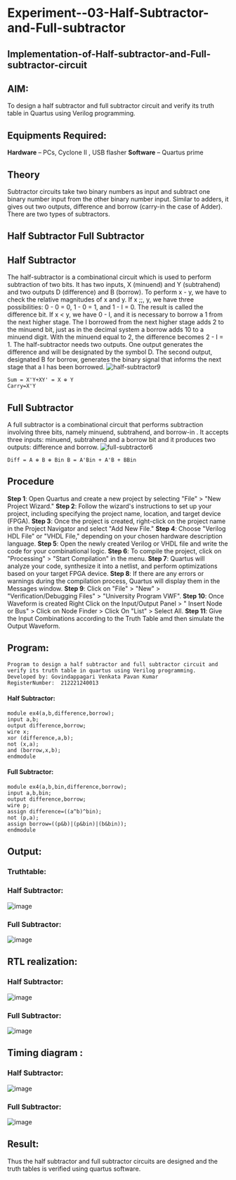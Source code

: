 # Experiment--03-Half-Subtractor-and-Full-subtractor
## Implementation-of-Half-subtractor-and-Full-subtractor-circuit
## AIM:
To design a half subtractor and full subtractor circuit and verify its truth table in Quartus using Verilog programming.

## Equipments Required:
<b>Hardware</b> – PCs, Cyclone II , USB flasher
<b>Software</b> – Quartus prime
## Theory
Subtractor circuits take two binary numbers as input and subtract one binary number input from the other binary number input. Similar to adders, it gives out two outputs, difference and borrow (carry-in the case of Adder). There are two types of subtractors.

## Half Subtractor Full Subtractor
## Half Subtractor
The half-subtractor is a combinational circuit which is used to perform subtraction of two bits. It has two inputs, X (minuend) and Y (subtrahend) and two outputs D (difference) and B (borrow). To perform x - y, we have to check the relative magnitudes of x and y. If x ;;, y, we have three possibilities: 0 - 0 = 0, 1 - 0 = 1, and 1 - I = 0. The result is called the difference bit. If x < y, we have 0 - I, and it is necessary to borrow a 1 from the next higher stage. The I borrowed from the next higher stage adds 2 to the minuend bit, just as in the decimal system a borrow adds 10 to a minuend digit. With the minuend equal to 2, the difference becomes 2 - I = 1. The half-subtractor needs two outputs. One output generates the difference and will be designated by the symbol D. The second output, designated B for borrow, generates the binary signal that informs the next stage that a I has been borrowed.
![half-subtractor9](https://user-images.githubusercontent.com/36288975/166112538-58c3bc7c-ee5d-4e6a-ac8d-8e8328efe27a.png)
```
Sum = X'Y+XY' = X ⊕ Y
Carry=X'Y
```
## Full Subtractor
A full subtractor is a combinational circuit that performs subtraction involving three bits, namely minuend, subtrahend, and borrow-in . It accepts three inputs: minuend, subtrahend and a borrow bit and it produces two outputs: difference and borrow. 
![full-subtractor6](https://user-images.githubusercontent.com/36288975/166112541-24c68359-3de8-4674-ae22-8272ffc385ed.png)
```
Diff = A ⊕ B ⊕ Bin B = A'Bin + A'B + BBin
```
## Procedure
<b>Step 1</b>: Open Quartus and create a new project by selecting "File" > "New Project Wizard."
<b>Step 2</b>: Follow the wizard's instructions to set up your project, including specifying the project name, location, and target device (FPGA).
<b>Step 3</b>: Once the project is created, right-click on the project name in the Project Navigator and select "Add New File."
<b>Step 4</b>: Choose "Verilog HDL File" or "VHDL File," depending on your chosen hardware description language.
<b>Step 5</b>: Open the newly created Verilog or VHDL file and write the code for your combinational logic.
<b>Step 6</b>: To compile the project, click on "Processing" > "Start Compilation" in the menu.
<b>Step 7</b>: Quartus will analyze your code, synthesize it into a netlist, and perform optimizations based on your target FPGA device.
<b>Step 8</b>: If there are any errors or warnings during the compilation process, Quartus will display them in the Messages window.
<b>Step 9</b>: Click on "File" > "New" > "Verification/Debugging Files" > "University Program VWF".
<b>Step 10</b>: Once Waveform is created Right Click on the Input/Output Panel > " Insert Node or Bus" > Click on Node Finder > Click On "List" > Select All.
<b>Step 11</b>: Give the Input Combinations according to the Truth Table amd then simulate the Output Waveform.

## Program:
```
Program to design a half subtractor and full subtractor circuit and verify its truth table in quartus using Verilog programming.
Developed by: Govindappagari Venkata Pavan Kumar
RegisterNumber:  212221240013
```
#### Half Subtractor:
```
module ex4(a,b,difference,borrow);
input a,b;
output difference,borrow;
wire x;
xor (difference,a,b);
not (x,a);
and (borrow,x,b);
endmodule
```
#### Full Subtractor:
```
module ex4(a,b,bin,difference,borrow);
input a,b,bin;
output difference,borrow;
wire p;
assign difference=((a^b)^bin);
not (p,a);
assign borrow=((p&b)|(p&bin)|(b&bin));
endmodule
```
## Output:
### Truthtable:
### Half Subtractor:

![image](https://github.com/Pavan-Gv/Experiment--03-Half-Subtractor-and-Full-subtractor/assets/94827772/a75d69d9-3154-422c-a5c4-69392ed1b2af)

### Full Subtractor:

![image](https://github.com/Pavan-Gv/Experiment--03-Half-Subtractor-and-Full-subtractor/assets/94827772/a47d7bee-98d8-426e-9a3f-fdc1d49fc418)


##  RTL realization:

### Half Subtractor:

![image](https://github.com/Pavan-Gv/Experiment--03-Half-Subtractor-and-Full-subtractor/assets/94827772/6a29838d-a92f-47e8-962e-f0ce707dd199)

### Full Subtractor:

![image](https://github.com/Pavan-Gv/Experiment--03-Half-Subtractor-and-Full-subtractor/assets/94827772/09440f96-0ee7-43d0-93bf-119ff2f22030)

## Timing diagram :

### Half Subtractor:

![image](https://github.com/Pavan-Gv/Experiment--03-Half-Subtractor-and-Full-subtractor/assets/94827772/36d671a8-eb23-4de7-9b7b-1a1e18fabfe9)

### Full Subtractor:

![image](https://github.com/Pavan-Gv/Experiment--03-Half-Subtractor-and-Full-subtractor/assets/94827772/39eb10f4-6d9b-4150-af74-b6a0b4acbeda)


## Result:
Thus the half subtractor and full subtractor circuits are designed and the truth tables is verified using quartus software.
